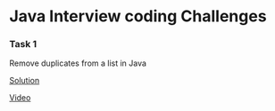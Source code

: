 # Java Interview coding Challenges

### Task 1
Remove duplicates from a list in Java

[Solution](https://github.com/a-oleynik/leetcode-java/tree/main/src/main/java/com/oleynik/additionaltasks/RemoveDuplicatesFromList.java)

[Video](https://www.youtube.com/watch?v=kWYkVluhVzc)




